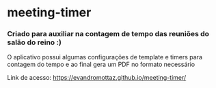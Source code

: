 # meeting-timer
### Criado para auxiliar na contagem de tempo das reuniões do salão do reino :)

O aplicativo possui algumas configurações de template e timers para contagem do tempo e ao final gera um PDF no formato necessário 

Link de acesso: https://evandromottaz.github.io/meeting-timer/
